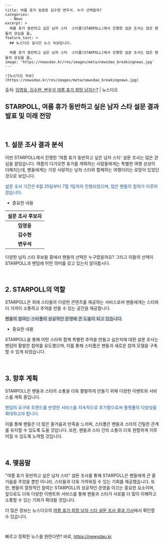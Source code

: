     ---
    title: 여름 휴가 임영웅 김수현 변우석. 누가 선택할까?
    categories:
      - News
    excerpt: >
      여름 휴가 동반하고 싶은 남자 스타  스타폴(STARPOLL)에서 진행한 설문 조사는 많은 팬들의 관심을 끌…
    feature_text: >
      ## 뉴스다오 실시간 뉴스 속보입니다.
    
      여름 휴가 동반하고 싶은 남자 스타  스타폴(STARPOLL)에서 진행한 설문 조사는 많은 팬들의 관심을 끌…
    image: 'https://newsdao.kr/res/images/meta/newsdao_breakingnews.jpg'
    ---
    
    ![뉴스다오 속보](https://newsdao.kr/res/images/meta/newsdao_breakingnews.jpg)

<p>출처: <a href="https://newsdao.kr/4462" rel="dofollow">임영웅, 김수현, 변우석 여름 휴가 희망 남자는?</a> | 뉴스다오</p>

<h2>STARPOLL, 여름 휴가 동반하고 싶은 남자 스타 설문 결과 발표 및 미래 전망</h2>
<p data-ke-size="size16">&nbsp;</p>
<h2>1. 설문 조사 결과 분석</h2>
<p>이번 STARPOLL에서 진행한 '여름 휴가 동반하고 싶은 남자 스타' 설문 조사는 많은 관심을 끌었습니다. 여름이 다가오면 휴가를 계획하는 사람들에게는 특별한 여행 상상이 더해지는데, 팬들에게는 가장 사랑하는 남자 스타와 함께하는 여행이라는 로망이 있었던 것으로 보입니다.</p>
<p><span style="color: #1a5490;">설문 조사 기간은 6월 25일부터 7월 1일까지 진행되었으며, 많은 팬들의 참여가 이루어졌습니다.</span></p>
<ul>
<li>중요한 내용</li>
</ul>
<table>
<thead>
<tr>
<th style="text-align: center; height: 17px;"><b>설문 조사 후보자</b></th>
</tr>
</thead>
<tbody>
<tr>
<td style="text-align: center; height: 17px;"><b>임영웅</b></td>
</tr>
<tr>
<td style="text-align: center; height: 17px;"><b>김수현</b></td>
</tr>
<tr>
<td style="text-align: center; height: 17px;"><b>변우석</b></td>
</tr>
</tbody>
</table>
<p>다양한 남자 스타 후보들 중에서 팬들의 선택은 누구였을까요? 그리고 이들의 선택이 STARPOLL과 팬덤에 어떤 의미를 갖고 있는지 알아봅시다.</p>
<p data-ke-size="size16">&nbsp;</p>
<h2>2. STARPOLL의 역할</h2>
<p>STARPOLL은 최애 스타들의 다양한 콘텐츠를 제공하는 서비스로써 팬들에게는 스타와 더 가까이 소통하고 추억을 만들 수 있는 공간을 제공합니다.</p>
<p><span style="background-color: #21538527;">팬들의 참여는 스타폴의 성공적인 운영에 큰 도움이 되고 있습니다.</span></p>
<ul>
<li>중요한 내용</li>
</ul>
<p>STARPOLL을 통해 어떤 스타와 함께 특별한 추억을 만들고 싶은지에 대한 설문 조사는 팬덤의 활발한 참여를 유도했으며, 이를 통해 스타폴은 팬들과 새로운 참여 모델을 구축할 수 있게 되었습니다.</p>
<p data-ke-size="size16">&nbsp;</p>
<h2>3. 향후 계획</h2>
<p>STARPOLL은 팬들과 스타의 소통을 더욱 활발하게 만들기 위해 다양한 이벤트와 서비스를 계획 중입니다.</p>
<p><span style="color: #1a5490;">팬덤의 요구와 트렌드를 반영한 서비스를 지속적으로 추가함으로써 플랫폼의 다양성을 확대하고자 합니다.</span></p>
<p>이를 통해 팬들은 더 많은 즐거움과 만족을 느끼며, 스타폴은 팬들과 스타의 긴밀한 관계를 유지할 수 있도록 도울 것입니다. 또한, 팬들과 스타 간의 소통이 더욱 원할하게 이루어질 수 있도록 노력할 것입니다.</p>
<p data-ke-size="size16">&nbsp;</p>
<h2>4. 맺음말</h2>
<p>"여름 휴가 동반하고 싶은 남자 스타" 설문 조사를 통해 STARPOLL은 팬들에게 큰 즐거움을 주었을 뿐만 아니라, 스타들과 더욱 가까워질 수 있는 기회를 제공했습니다. 또한, 팬들의 열정적인 참여는 STARPOLL의 성공적인 운영을 이끄는 중요한 요소이며, 앞으로도 더욱 다양한 이벤트와 서비스를 통해 팬들과 스타가 서로를 더 많이 이해하고 소통할 수 있는 기회가 확대될 것입니다.</p>
<p>더 많은 정보는 뉴스다오의 <a href="https://newsdao.kr/4462">여름 휴가 희망 남자 스타 설문 조사 결과 기사</a>에서 확인할 수 있습니다.</p>
<p data-ke-size="size16">&nbsp;</p> 

빠르고 정확한 뉴스를 원한다면? 바로, <a href="https://newsdao.kr" rel="dofollow">https://newsdao.kr</a>


    
